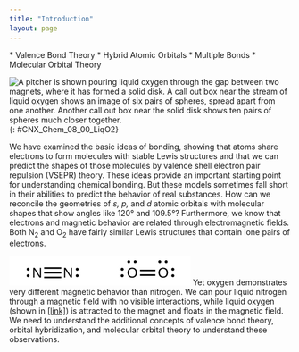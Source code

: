 ```yaml
---
title: "Introduction"
layout: page
---
```



<div data-type="abstract" markdown="1">
* Valence Bond Theory
* Hybrid Atomic Orbitals
* Multiple Bonds
* Molecular Orbital Theory

</div>

<?cnx.eoc class="key-equations" title="Key-Equations"?>

<?cnx.eoc class="summary" title="Chapter Summary"?>

<?cnx.eoc class="exercises" title="Exercises"?>

<?cnx.eoc class="references" title="References"?>

 ![A pitcher is shown pouring liquid oxygen through the gap between two magnets, where it has formed a solid disk. A call out box near the stream of liquid oxygen shows an image of six pairs of spheres, spread apart from one another. Another call out box near the solid disk shows ten pairs of spheres much closer together.](../resources/CNX_Chem_08_00_LiqO2.jpg "Oxygen molecules orient randomly most of the time, as shown in the top magnified view. However, when we pour liquid oxygen through a magnet, the molecules line up with the magnetic field, and the attraction allows them to stay suspended between the poles of the magnet where the magnetic field is strongest. Other diatomic molecules (like N2) flow past the magnet. The detailed explanation of bonding described in this chapter allows us to understand this phenomenon. (credit: modification of work by Jefferson Lab)"){: #CNX_Chem_08_00_LiqO2}

We have examined the basic ideas of bonding, showing that atoms share electrons to form molecules with stable Lewis structures and that we can predict the shapes of those molecules by valence shell electron pair repulsion (VSEPR) theory. These ideas provide an important starting point for understanding chemical bonding. But these models sometimes fall short in their abilities to predict the behavior of real substances. How can we reconcile the geometries of *s, p,* and *d* atomic orbitals with molecular shapes that show angles like 120° and 109.5°? Furthermore, we know that electrons and magnetic behavior are related through electromagnetic fields. Both N<sub>2</sub> and O<sub>2</sub> have fairly similar Lewis structures that contain lone pairs of electrons.

 <span data-type="media" data-alt="Two Lewis diagrams are shown. The diagram on the left shows two nitrogen atoms, represented by the letter N connected by three lines and with a lone pair of electrons on each end of the structure. The diagram on the right shows two oxygen atoms, depicted by the letter O, connected by two lines. Two pairs of electrons surround each oxygen to the top and ends of the structure."> ![Two Lewis diagrams are shown. The diagram on the left shows two nitrogen atoms, represented by the letter N connected by three lines and with a lone pair of electrons on each end of the structure. The diagram on the right shows two oxygen atoms, depicted by the letter O, connected by two lines. Two pairs of electrons surround each oxygen to the top and ends of the structure.](../resources/CNX_Chem_08_00_N2O2Lewis_img.jpg) </span> Yet oxygen demonstrates very different magnetic behavior than nitrogen. We can pour liquid nitrogen through a magnetic field with no visible interactions, while liquid oxygen (shown in [\[link\]](#CNX_Chem_08_00_LiqO2)) is attracted to the magnet and floats in the magnetic field. We need to understand the additional concepts of valence bond theory, orbital hybridization, and molecular orbital theory to understand these observations.

